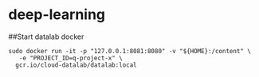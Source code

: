 # deep-learning

##Start datalab docker 

```
sudo docker run -it -p "127.0.0.1:8081:8080" -v "${HOME}:/content" \
   -e "PROJECT_ID=q-project-x" \
  gcr.io/cloud-datalab/datalab:local

```
